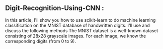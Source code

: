 ## Digit-Recognition-Using-CNN : 

In this article, I'll show you how to use scikit-learn to do machine learning classification on the MNIST database of handwritten digits. I'll use and discuss the following methods
The MNIST dataset is a well-known dataset consisting of 28x28 grayscale images. For each image, we know the corresponding digits (from 0 to 9).
